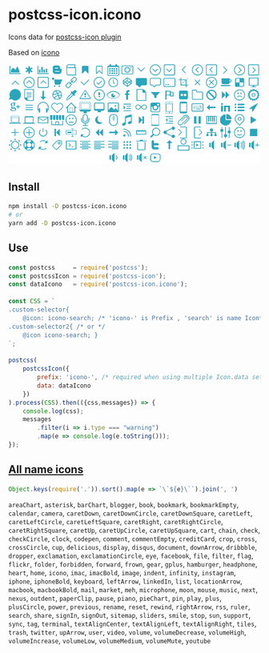 # postcss-icon.icono

Icons data for [postcss-icon plugin](https://github.com/retyui/postcss-icon)

Based on [icono](https://saeedalipoor.github.io/icono/)

![Icono](https://raw.githubusercontent.com/retyui/postcss-icon.icono/master/retyui.github.io_postcss-icon_icono.png)

## Install
```bash
npm install -D postcss-icon.icono
# or
yarn add -D postcss-icon.icono
```

## Use
```js
const postcss     = require('postcss');
const postcssIcon = require('postcss-icon');
const dataIcono   = require('postcss-icon.icono');

const CSS = `
.custom-selector{
	@icon: icono-search; /* 'icono-' is Prefix , 'search' is name Icon*/ }
.custom-selector2{ /* or */
	@icon icono-search; }
`;

postcss(
	postcssIcon({
		prefix: 'icono-', /* required when using multiple Icon.data sets */
		data: dataIcono
	})
).process(CSS).then(({css,messages}) => {
	console.log(css);
	messages
		.filter(i => i.type === "warning")
		.map(e => console.log(e.toString()));
});
```

## [All name icons](https://retyui.github.io/postcss-icon/icono/)

```js
Object.keys(require('.')).sort().map(e => `\`${e}\``).join(', ')
```
`areaChart`, `asterisk`, `barChart`, `blogger`, `book`, `bookmark`, `bookmarkEmpty`, `calendar`, `camera`, `caretDown`, `caretDownCircle`, `caretDownSquare`, `caretLeft`, `caretLeftCircle`, `caretLeftSquare`, `caretRight`, `caretRightCircle`, `caretRightSquare`, `caretUp`, `caretUpCircle`, `caretUpSquare`, `cart`, `chain`, `check`, `checkCircle`, `clock`, `codepen`, `comment`, `commentEmpty`, `creditCard`, `crop`, `cross`, `crossCircle`, `cup`, `delicious`, `display`, `disqus`, `document`, `downArrow`, `dribbble`, `dropper`, `exclamation`, `exclamationCircle`, `eye`, `facebook`, `file`, `filter`, `flag`, `flickr`, `folder`, `forbidden`, `forward`, `frown`, `gear`, `gplus`, `hamburger`, `headphone`, `heart`, `home`, `icono`, `imac`, `imacBold`, `image`, `indent`, `infinity`, `instagram`, `iphone`, `iphoneBold`, `keyboard`, `leftArrow`, `linkedIn`, `list`, `locationArrow`, `macbook`, `macbookBold`, `mail`, `market`, `meh`, `microphone`, `moon`, `mouse`, `music`, `next`, `nexus`, `outdent`, `paperClip`, `pause`, `piano`, `pieChart`, `pin`, `play`, `plus`, `plusCircle`, `power`, `previous`, `rename`, `reset`, `rewind`, `rightArrow`, `rss`, `ruler`, `search`, `share`, `signIn`, `signOut`, `sitemap`, `sliders`, `smile`, `stop`, `sun`, `support`, `sync`, `tag`, `terminal`, `textAlignCenter`, `textAlignLeft`, `textAlignRight`, `tiles`, `trash`, `twitter`, `upArrow`, `user`, `video`, `volume`, `volumeDecrease`, `volumeHigh`, `volumeIncrease`, `volumeLow`, `volumeMedium`, `volumeMute`, `youtube`
